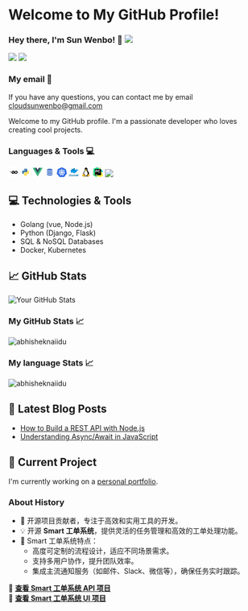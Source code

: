 # Welcome to My GitHub Profile!

### Hey there, I'm Sun Wenbo! 👋 <img src="https://media.giphy.com/media/hvRJCLFzcasrR4ia7z/giphy.gif" width="25px">
[![](https://img.shields.io/badge/Homepage-about-brightgreen?style=flat-square)](https://blog.sincehub.cn/about/)
[![](https://img.shields.io/badge/InfoQ-sinsy-blue?style=flat-square)](https://www.infoq.cn/u/sinsy/publish)

### My email 📧
If you have any questions, you can contact me by email cloudsunwenbo@gmail.com

Welcome to my GitHub profile. I'm a passionate developer who loves creating cool projects.

### Languages & Tools 💻

<code><img height="20" src="https://raw.githubusercontent.com/github/explore/main/topics/go/go.png"></code>
<code><img height="20" src="https://raw.githubusercontent.com/github/explore/main/topics/python/python.png"></code>
<code><img height="20" src="https://raw.githubusercontent.com/github/explore/main/topics/vue/vue.png"></code>
<code><img height="20" src="https://raw.githubusercontent.com/github/explore/main/topics/sql/sql.png"></code>
<code><img height="20" src="https://raw.githubusercontent.com/github/explore/main/topics/kubernetes/kubernetes.png"></code>
<code><img height="20" src="https://raw.githubusercontent.com/github/explore/main/topics/docker/docker.png"></code>
<code><img height="20" src="https://raw.githubusercontent.com/github/explore/main/topics/linux/linux.png"></code>
<code><img height="20" src="https://raw.githubusercontent.com/github/explore/main/topics/pycharm/pycharm.png"></code>
<code><img height="20" src="https://raw.githubusercontent.com/github/explore/main/topics/goland/goland.png"></code>


## 💻 Technologies & Tools
- Golang (vue, Node.js)
- Python (Django, Flask)
- SQL & NoSQL Databases
- Docker, Kubernetes

## 📈 GitHub Stats
![Your GitHub Stats](https://github-readme-stats.vercel.app/api?username=octocat&show_icons=true&hide_title=true&count_private=true)

### My GitHub Stats 📈

 <img src="https://github-readme-stats.vercel.app/api?username=sunwenbo&show_icons=true&theme=gotham" alt="abhisheknaiidu" />

### My language Stats 📈
 
 <img src="https://github-readme-stats.vercel.app/api/top-langs/?username=sunwenbo&show_icons=true&theme=gotham" alt="abhisheknaiidu" />
 
## 📣 Latest Blog Posts
<!-- Add your blog feed or personal post links here -->
- [How to Build a REST API with Node.js](https://example.com)
- [Understanding Async/Await in JavaScript](https://example.com)

## 🌱 Current Project
I'm currently working on a [personal portfolio](https://github.com/your-portfolio-project).


### About History

- 🚀 开源项目贡献者，专注于高效和实用工具的开发。
- 💡 开源 **Smart 工单系统**，提供灵活的任务管理和高效的工单处理功能。
- 🌟 Smart 工单系统特点：
  - 高度可定制的流程设计，适应不同场景需求。
  - 支持多用户协作，提升团队效率。
  - 集成主流通知服务（如邮件、Slack、微信等），确保任务实时跟踪。

🔗 **[查看 Smart 工单系统 API 项目](https://github.com/sunwenbo/smart-api)**  
🔗 **[查看 Smart 工单系统 UI 项目](https://github.com/sunwenbo/smart-ui)**
